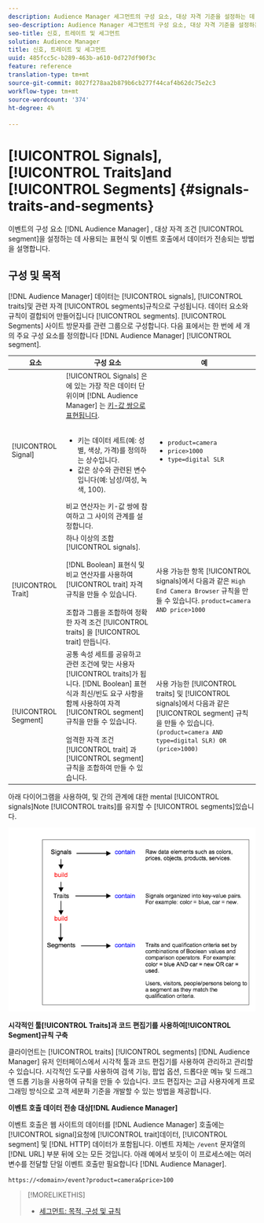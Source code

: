 ```yaml
---
description: Audience Manager 세그먼트의 구성 요소, 대상 자격 기준을 설정하는 데 사용되는 표현식 및 이벤트 호출에서 데이터가 전송되는 방법을 이해합니다.
seo-description: Audience Manager 세그먼트의 구성 요소, 대상 자격 기준을 설정하는 데 사용되는 표현식 및 이벤트 호출에서 데이터가 전송되는 방법을 설명합니다.
seo-title: 신호, 트레이트 및 세그먼트
solution: Audience Manager
title: 신호, 트레이트 및 세그먼트
uuid: 485fcc5c-b289-463b-a610-0d727df90f3c
feature: reference
translation-type: tm+mt
source-git-commit: 8027f278aa2b879b6cb277f44caf4b62dc75e2c3
workflow-type: tm+mt
source-wordcount: '374'
ht-degree: 4%

---
```



# [!UICONTROL Signals], [!UICONTROL Traits]and [!UICONTROL Segments] {#signals-traits-and-segments}

이벤트의 구성 요소 [!DNL Audience Manager] , 대상 자격 조건 [!UICONTROL segment]을 설정하는 데 사용되는 표현식 및 이벤트 호출에서 데이터가 전송되는 방법을 설명합니다.

## 구성 및 목적

[!DNL Audience Manager] 데이터는 [!UICONTROL signals], [!UICONTROL traits]및 관련 자격 [!UICONTROL segments]규칙으로 구성됩니다. 데이터 요소와 규칙이 결합되어 만들어집니다 [!UICONTROL segments]. [!UICONTROL Segments] 사이트 방문자를 관련 그룹으로 구성합니다. 다음 표에서는 한 번에 세 개의 주요 구성 요소를 정의합니다 [!DNL Audience Manager] [!UICONTROL segment].

| 요소 | 구성 요소 | 예 |
|---|---|---|
| [!UICONTROL Signal] | [!UICONTROL Signals] 은 에 있는 가장 작은 데이터 단위이며 [!DNL Audience Manager] 는 [키-값 쌍으로 표현됩니다](../reference/key-value-pairs-explained.md).<br><br><ul><li>키는 데이터 세트(예: 성별, 색상, 가격)를 정의하는 상수입니다.</li><li>값은 상수와 관련된 변수입니다(예: 남성/여성, 녹색, 100).</li></ul>비교 연산자는 키-값 쌍에 참여하고 그 사이의 관계를 설정합니다. | <ul><li>`product=camera`</li><li>`price>1000`</li><li>`type=digital SLR`</li></ul> |
| [!UICONTROL Trait] | 하나 이상의 조합 [!UICONTROL signals].<br><br> [!DNL Boolean] 표현식 및 비교 연산자를 사용하여 [!UICONTROL trait] 자격 규칙을 만들 수 있습니다. <br><br>조합과 그룹을 조합하여 정확한 자격 조건 [!UICONTROL traits] 을 [!UICONTROL trait] 만듭니다. | 사용 가능한 항목 [!UICONTROL signals]에서 다음과 같은 `High End Camera Browser` 규칙을 만들 수 있습니다. `product=camera AND price>1000` |
| [!UICONTROL Segment] | 공통 속성 세트를 공유하고 관련 조건에 맞는 사용자 [!UICONTROL traits]가 됩니다. [!DNL Boolean] 표현식과 최신/빈도 요구 사항을 함께 사용하여 자격 [!UICONTROL segment] 규칙을 만들 수 있습니다.<br><br> 엄격한 자격 조건 [!UICONTROL trait] 과 [!UICONTROL segment] 규칙을 조합하여 만들 수 있습니다. | 사용 가능한 [!UICONTROL traits] 및 [!UICONTROL signals]에서 다음과 같은 [!UICONTROL segment] 규칙을 만들 수 있습니다.`(product=camera AND type=digital SLR) OR (price>1000)` |

아래 다이어그램을 사용하여, 및 간의 관계에 대한 mental [!UICONTROL signals]Note [!UICONTROL traits]를 유지할 수 [!UICONTROL segments]있습니다.

![](assets/signals-traits-segments.png)

**시각적인 툴[!UICONTROL Traits]과 코드 편집기를 사용하여[!UICONTROL Segment]규칙 구축**

클라이언트는 [!UICONTROL traits] [!UICONTROL segments] [!DNL Audience Manager] 유저 인터페이스에서 시각적 툴과 코드 편집기를 사용하여 관리하고 관리할 수 있습니다. 시각적인 도구를 사용하여 검색 기능, 팝업 옵션, 드롭다운 메뉴 및 드래그 앤 드롭 기능을 사용하여 규칙을 만들 수 있습니다. 코드 편집자는 고급 사용자에게 프로그래밍 방식으로 고객 세분화 기준을 개발할 수 있는 방법을 제공합니다.

**이벤트 호출 데이터 전송 대상[!DNL Audience Manager]**

이벤트 호출은 웹 사이트의 데이터를 [!DNL Audience Manager] 호출에는 [!UICONTROL signal]요청에 [!UICONTROL trait]데이터, [!UICONTROL segment] 및 [!DNL HTTP] 데이터가 포함됩니다. 이벤트 자체는 `/event` 문자열의 [!DNL URL] 부분 뒤에 오는 모든 것입니다. 아래 예에서 보듯이 이 프로세스에는 여러 변수를 전달할 단일 이벤트 호출만 필요합니다 [!DNL Audience Manager].

`https://<domain>/event?product=camera&price>100`

>[!MORELIKETHIS]
>
>* [세그먼트: 목적, 구성 및 규칙](../features/segments/segments-purpose.md)


